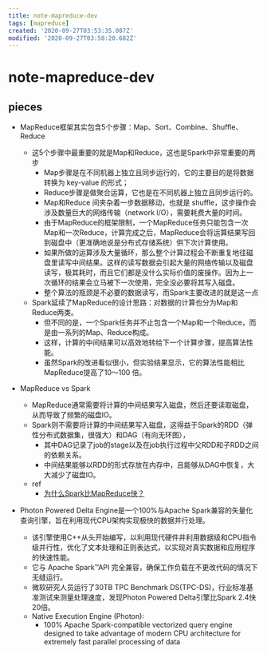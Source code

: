 ```yaml
---
title: note-mapreduce-dev
tags: [mapreduce]
created: '2020-09-27T03:53:35.087Z'
modified: '2020-09-27T03:58:20.682Z'
---
```


# note-mapreduce-dev

## pieces

- MapReduce框架其实包含5个步骤：Map、Sort、Combine、Shuffle、Reduce
  - 这5个步骤中最重要的就是Map和Reduce，这也是Spark中非常重要的两步
    - Map步骤是在不同机器上独立且同步运行的，它的主要目的是将数据转换为 key-value 的形式；
    - Reduce步骤是做聚合运算，它也是在不同机器上独立且同步运行的。
    - Map和Reduce 间夹杂着一步数据移动，也就是 shuffle，这步操作会涉及数量巨大的网络传输（network I/O），需要耗费大量的时间。 
    - 由于MapReduce的框架限制，一个MapReduce任务只能包含一次Map和一次Reduce，计算完成之后，MapReduce会将运算结果写回到磁盘中（更准确地说是分布式存储系统）供下次计算使用。
    - 如果所做的运算涉及大量循环，那么整个计算过程会不断重复地往磁盘里读写中间结果。这样的读写数据会引起大量的网络传输以及磁盘读写，极其耗时，而且它们都是没什么实际价值的废操作。因为上一次循环的结果会立马被下一次使用，完全没必要将其写入磁盘。
    - 整个算法的瓶颈是不必要的数据读写，而Spark主要改进的就是这一点
  - Spark延续了MapReduce的设计思路：对数据的计算也分为Map和Reduce两类。
    - 但不同的是，一个Spark任务并不止包含一个Map和一个Reduce，而是由一系列的Map、Reduce构成。
    - 这样，计算的中间结果可以高效地转给下一个计算步骤，提高算法性能。
    - 虽然Spark的改进看似很小，但实验结果显示，它的算法性能相比MapReduce提高了10～100 倍。

- MapReduce vs Spark
  - MapReduce通常需要将计算的中间结果写入磁盘，然后还要读取磁盘，从而导致了频繁的磁盘IO。
  - Spark则不需要将计算的中间结果写入磁盘，这得益于Spark的RDD（弹性分布式数据集，很强大）和DAG（有向无环图），
    - 其中DAG记录了job的stage以及在job执行过程中父RDD和子RDD之间的依赖关系。
    - 中间结果能够以RDD的形式存放在内存中，且能够从DAG中恢复，大大减少了磁盘IO。
  - ref
    - [为什么Spark比MapReduce快？](https://www.zhihu.com/question/31930662)

- Photon Powered Delta Engine是一个100%与Apache Spark兼容的矢量化查询引擎，旨在利用现代CPU架构实现极快的数据并行处理。
  - 该引擎使用C++从头开始编写，以利用现代硬件并利用数据级和CPU指令级并行性，优化了文本处理和正则表达式，以实现对真实数据和应用程序的快速性能。
  - 它与 Apache Spark™API 完全兼容，确保工作负载在不更改代码的情况下无缝运行。
  - 微软研究人员运行了30TB TPC Benchmark DS(TPC-DS)，行业标准基准测试来测量处理速度，发现Photon Powered Delta引擎比Spark 2.4快20倍。
  - Native Execution Engine (Photon): 
    - 100% Apache Spark-compatible vectorized query engine designed to take advantage of modern CPU architecture for extremely fast parallel processing of data
